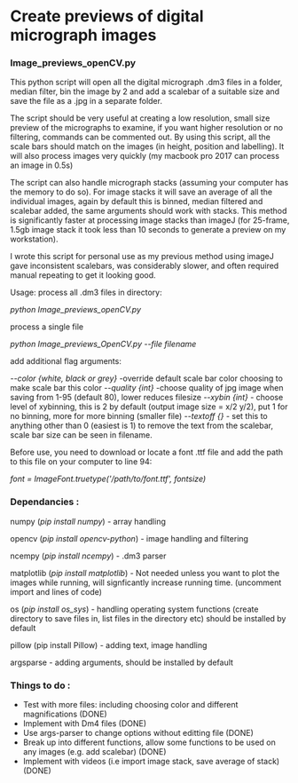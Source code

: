 # Create previews of digital micrograph images
### Image_previews_openCV.py

This python script will open all the digital micrograph .dm3 files in a folder, median filter, bin the image by 2 and add a scalebar of a suitable size and save the file as a .jpg in a separate folder. 

The script should be very useful at creating a low resolution, small size preview of the micrographs to examine, if you want higher resolution or no filtering, commands can be commented out. By using this script, all the scale bars should match on the images (in height, position and labelling). It will also process images very quickly (my macbook pro 2017 can process an image in 0.5s)

The script can also handle micrograph stacks (assuming your computer has the memory to do so). For image stacks it will save an average of all the individual images, again by default this is binned, median filtered and scalebar added, the same arguments should work with stacks. This method is significantly faster at processing image stacks than imageJ (for 25-frame, 1.5gb image stack it took less than 10 seconds to generate a preview on my workstation). 


I wrote this script for personal use as my previous method using imageJ gave inconsistent scalebars, was considerably slower, and often required manual repeating to get it looking good.


Usage: 
process all .dm3 files in directory:

 *python Image_previews_openCV.py*

process a single file 

*python Image_previews_OpenCV.py --file filename*

add additional flag arguments: 

*--color {white, black or  grey}* -override default scale bar color choosing to make scale bar this color
*--quality {int}* -choose quality of jpg image when saving from 1-95 (default 80), lower reduces filesize
*--xybin {int}* - choose level of xybinning, this is 2 by default (output image size = x/2 y/2), put 1 for no binning, more for more binning (smaller file) 
*--textoff {}* - set this to anything other than 0 (easiest is 1) to remove the text from the scalebar, scale bar size can be seen in filename.
 
 
 Before use, you need to download or locate a font .ttf file and add the path to this file on your computer to line 94:
  
  *font = ImageFont.truetype('/path/to/font.ttf', fontsize)*

### Dependancies :

numpy (*pip install numpy*) - array handling 

opencv (*pip install opencv-python*) - image handling and filtering 

ncempy (*pip install ncempy*) - .dm3 parser 

matplotlib (*pip install matplotlib*) - Not needed unless you want to plot the images while running, will signficantly increase running time. (uncomment import and lines of code)

os (*pip install os_sys*) - handling operating system functions (create directory to save files in, list files in the directory etc) should be installed by default

pillow (pip install Pillow) - adding text, image handling

argsparse - adding arguments, should be installed by default

### Things to do :

- Test with more files: including choosing color and different magnifications (DONE) 
- Implement with Dm4 files   (DONE) 
- Use args-parser to change options without editting file (DONE) 
- Break up into different functions, allow some functions to be used on any images (e.g. add scalebar) (DONE) 
- Implement with videos (i.e import image stack, save average of stack) (DONE)

